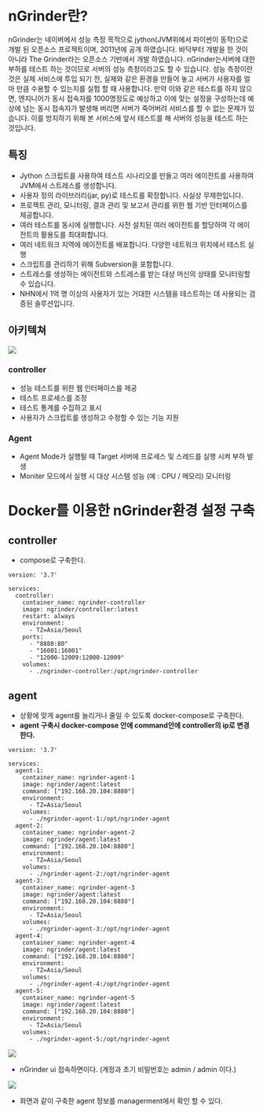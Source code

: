 # nGrinder란?
nGrinder는 네이버에서 성능 측정 목적으로 jython(JVM위에서 파이썬이 동작)으로 개발 된 오픈소스 프로젝트이며, 2011년에 공개 하였습니다. 바닥부터 개발을 한 것이 아니라 The Grinder라는 오픈소스 기반에서 개발 하였습니다. nGrinder는서버에 대한 부하를 테스트 하는 것이므로 서버의 성능 측정이라고도 할 수 있습니다. 성능 측정이란 것은 실제 서비스에 투입 되기 전, 실제와 같은 환경을 만들어 놓고 서버가 사용자를 얼마 만큼 수용할 수 있는지를 실험 할 때 사용합니다. 만약 이와 같은 테스트를 하지 않으면, 엔지니어가 동시 접속자를 1000명정도로 예상하고 이에 맞는 설정을 구성하는데 예상에 넘는 동시 접속자가 발생해 버리면 서버가 죽어버려 서비스를 할 수 없는 문제가 있습니다. 이를 방지하기 위해 본 서비스에 앞서 테스트를 해 서버의 성능을 테스트 하는 것입니다. 

## 특징
- Jython 스크립트를 사용하여 테스트 시나리오를 만들고 여러 에이전트를 사용하여 JVM에서 스트레스를 생성합니다.
- 사용자 정의 라이브러리(jar, py)로 테스트를 확장합니다. 사실상 무제한입니다.
- 프로젝트 관리, 모니터링, 결과 관리 및 보고서 관리를 위한 웹 기반 인터페이스를 제공합니다.
- 여러 테스트를 동시에 실행합니다. 사전 설치된 여러 에이전트를 할당하여 각 에이전트의 활용도를 최대화합니다.
- 여러 네트워크 지역에 에이전트를 배포합니다. 다양한 네트워크 위치에서 테스트 실행
- 스크립트를 관리하기 위해 Subversion을 포함합니다.
- 스트레스를 생성하는 에이전트와 스트레스를 받는 대상 머신의 상태를 모니터링할 수 있습니다.
- NHN에서 1억 명 이상의 사용자가 있는 거대한 시스템을 테스트하는 데 사용되는 검증된 솔루션입니다.

## 아키텍쳐
![](https://velog.velcdn.com/images/hong-brother/post/1292d89a-d9a4-4400-9c15-148303884822/image.png)

### controller
- 성능 테스트를 위한 웹 인터페이스를 제공
- 테스트 프로세스를 조정
- 테스트 통계를 수집하고 표시
- 사용자가 스크립트를 생성하고 수정할 수 있는 기능 지원
### Agent
- Agent Mode가 실행될 때 Target 서버에 프로세스 및 스레드를 실행 시켜 부하 발생
- Moniter 모드에서 실행 시 대상 시스템 성능 (예 : CPU / 메모리) 모니터링

# Docker를 이용한 nGrinder환경 설정 구축
## controller
- compose로 구축한다.
```
version: '3.7'

services:
  controller:
    container_name: ngrinder-controller
    image: ngrinder/controller:latest
    restart: always
    environment:
      - TZ=Asia/Seoul
    ports:
      - "8880:80"
      - "16001:16001"
      - "12000-12009:12000-12009"
    volumes:
      - ./ngrinder-controller:/opt/ngrinder-controller
```

## agent
- 상황에 맞게 agent를 늘리거나 줄일 수 있도록 docker-compose로 구축한다.
- **agent 구축시 docker-compose 안에 command안에 controller의 ip로 변경한다.**
```
version: '3.7'

services:
  agent-1:
    container_name: ngrinder-agent-1
    image: ngrinder/agent:latest
    command: ["192.168.20.104:8880"]
    environment:
      - TZ=Asia/Seoul
    volumes:
      - ./ngrinder-agent-1:/opt/ngrinder-agent
  agent-2:
    container_name: ngrinder-agent-2
    image: ngrinder/agent:latest
    command: ["192.168.20.104:8880"]
    environment:
      - TZ=Asia/Seoul
    volumes:
      - ./ngrinder-agent-2:/opt/ngrinder-agent
  agent-3:
    container_name: ngrinder-agent-3
    image: ngrinder/agent:latest
    command: ["192.168.20.104:8880"]
    environment:
      - TZ=Asia/Seoul
    volumes:
      - ./ngrinder-agent-3:/opt/ngrinder-agent
  agent-4:
    container_name: ngrinder-agent-4
    image: ngrinder/agent:latest
    command: ["192.168.20.104:8880"]
    environment:
      - TZ=Asia/Seoul
    volumes:
      - ./ngrinder-agent-4:/opt/ngrinder-agent
  agent-5:
    container_name: ngrinder-agent-5
    image: ngrinder/agent:latest
    command: ["192.168.20.104:8880"]
    environment:
      - TZ=Asia/Seoul
    volumes:
      - ./ngrinder-agent-5:/opt/ngrinder-agent 
```

![](https://velog.velcdn.com/images/hong-brother/post/59d29538-fdcd-42e1-b4a0-fdfefd46efc1/image.png)

- nGrinder ui 접속하면이다. (계정과 초기 비밀번호는 admin / admin 이다.)

![](https://velog.velcdn.com/images/hong-brother/post/2d2c6f52-0af0-43de-a53b-ae4860ecbca3/image.png)

 - 화면과 같이 구축한 agent 정보를 managerment에서 확인 할 수 있다.

